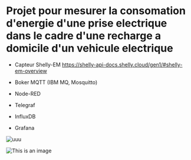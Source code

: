 # Projet pour mesurer la consomation d'energie d'une prise electrique dans le cadre d'une recharge a domicile d'un vehicule electrique

* Capteur Shelly-EM https://shelly-api-docs.shelly.cloud/gen1/#shelly-em-overview

* Boker MQTT (IBM MQ, Mosquitto)
* Node-RED
* Telegraf
* InfluxDB
* Grafana

![uuu](blob:https://ardeid.atlassian.net/7e8b6b3c-9b33-4561-b955-b499f77b39c3#media-blob-url=true&id=32402ec6-afc4-47f3-add5-abcec983c668&collection=contentId-462946355&contextId=462946355&mimeType=image%2Fpng&name=image-20220527-111901.png&size=322919&height=1285&width=2152&alt=)

![This is an image]([https://myoctocat.com/assets/images/base-octocat.svg](https://ardeid.atlassian.net/7e8b6b3c-9b33-4561-b955-b499f77b39c3#media-blob-url=true&id=32402ec6-afc4-47f3-add5-abcec983c668&collection=contentId-462946355&contextId=462946355&mimeType=image%2Fpng&name=image-20220527-111901.png&size=322919&height=1285&width=2152&alt=))


